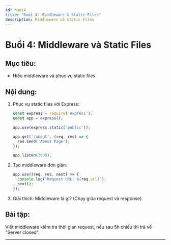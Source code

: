 ```yaml
---
id: buoi4
title: "Buổi 4: Middleware & Static Files"
description: Middleware và Static Files
---
```


# **Buổi 4: Middleware và Static Files**

## **Mục tiêu:**
  - Hiểu middleware và phục vụ static files.
## **Nội dung:**
  1. Phục vụ static files với Express:
     ```javascript
     const express = require('express');
     const app = express();

     app.use(express.static('public'));

     app.get('/about', (req, res) => {
       res.send('About Page');
     });

     app.listen(3000);
     ```
  2. Tạo middleware đơn giản:
     ```javascript
     app.use((req, res, next) => {
       console.log(`Request URL: ${req.url}`);
       next();
     });
     ```
  3. Giải thích: Middleware là gì? (Chạy giữa request và response).

## **Bài tập:** 

Viết middleware kiểm tra thời gian request, nếu sau 5h chiều thì trả về "Server closed".

---